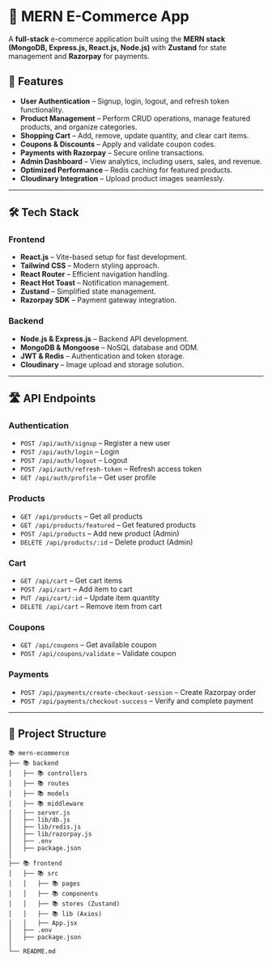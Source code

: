 # 🛂 MERN E-Commerce App  

A **full-stack** e-commerce application built using the **MERN stack (MongoDB, Express.js, React.js, Node.js)** with **Zustand** for state management and **Razorpay** for payments.  

## 🚀 Features  
- **User Authentication** – Signup, login, logout, and refresh token functionality.  
- **Product Management** – Perform CRUD operations, manage featured products, and organize categories.  
- **Shopping Cart** – Add, remove, update quantity, and clear cart items.  
- **Coupons & Discounts** – Apply and validate coupon codes.  
- **Payments with Razorpay** – Secure online transactions.  
- **Admin Dashboard** – View analytics, including users, sales, and revenue.  
- **Optimized Performance** – Redis caching for featured products.  
- **Cloudinary Integration** – Upload product images seamlessly.  

---

## 🛠️ Tech Stack  
### **Frontend**  
- **React.js** – Vite-based setup for fast development.  
- **Tailwind CSS** – Modern styling approach.  
- **React Router** – Efficient navigation handling.  
- **React Hot Toast** – Notification management.  
- **Zustand** – Simplified state management.  
- **Razorpay SDK** – Payment gateway integration.  

### **Backend**  
- **Node.js & Express.js** – Backend API development.  
- **MongoDB & Mongoose** – NoSQL database and ODM.  
- **JWT & Redis** – Authentication and token storage.  
- **Cloudinary** – Image upload and storage solution.  

---

## 🛣️ API Endpoints  
### **Authentication**  
- `POST /api/auth/signup` – Register a new user  
- `POST /api/auth/login` – Login  
- `POST /api/auth/logout` – Logout  
- `POST /api/auth/refresh-token` – Refresh access token  
- `GET /api/auth/profile` – Get user profile  

### **Products**  
- `GET /api/products` – Get all products  
- `GET /api/products/featured` – Get featured products  
- `POST /api/products` – Add new product (Admin)  
- `DELETE /api/products/:id` – Delete product (Admin)  

### **Cart**  
- `GET /api/cart` – Get cart items  
- `POST /api/cart` – Add item to cart  
- `PUT /api/cart/:id` – Update item quantity  
- `DELETE /api/cart` – Remove item from cart  

### **Coupons**  
- `GET /api/coupons` – Get available coupon  
- `POST /api/coupons/validate` – Validate coupon  

### **Payments**  
- `POST /api/payments/create-checkout-session` – Create Razorpay order  
- `POST /api/payments/checkout-success` – Verify and complete payment  

---

## 📌 Project Structure  
```
📚 mern-ecommerce
├── 📚 backend
│   ├── 📚 controllers
│   ├── 📚 routes
│   ├── 📚 models
│   ├── 📚 middleware
│   ├── server.js
│   ├── lib/db.js
│   ├── lib/redis.js
│   ├── lib/razorpay.js
│   ├── .env
│   ├── package.json
│
├── 📚 frontend
│   ├── 📚 src
│   │   ├── 📚 pages
│   │   ├── 📚 components
│   │   ├── 📚 stores (Zustand)
│   │   ├── 📚 lib (Axios)
│   │   ├── App.jsx
│   ├── .env
│   ├── package.json
│
└── README.md
```
